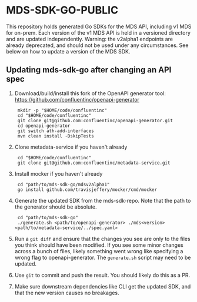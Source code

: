 # MDS-SDK-GO-PUBLIC

This repository holds generated Go SDKs for the MDS API, including v1 MDS for on-prem. Each version of the v1 MDS API is held in a versioned directory and are updated independently. Warning: the v2alpha1 endpoints are already deprecated, and should not be used under any circumstances.
See below on how to update a version of the MDS SDK.


## Updating mds-sdk-go after changing an API spec

1. Download/build/install this fork of the OpenAPI generator tool: https://github.com/confluentinc/openapi-generator

        mkdir -p "$HOME/code/confluentinc"
        cd "$HOME/code/confluentinc"
        git clone git@github.com:confluentinc/openapi-generator.git
        cd openapi-generator
        git switch ath-add-interfaces
        mvn clean install -DskipTests

1. Clone metadata-service if you haven't already

        cd "$HOME/code/confluentinc"
        git clone git@github.com:confluentinc/metadata-service.git

1. Install mocker if you haven't already

        cd "path/to/mds-sdk-go/mdsv2alpha1"
        go install github.com/travisjeffery/mocker/cmd/mocker

1. Generate the updated SDK from the mds-sdk-repo. Note that the path to the generator should be absolute.

        cd "path/to/mds-sdk-go"
        ./generate.sh <path/to/openapi-generator> ./mds<version> <path/to/metadata-service/../spec.yaml>

1. Run a `git diff` and ensure that the changes you see are only to the files
   you think should have been modified. If you see some minor changes across a
   bunch of files, likely something went wrong like specifying a wrong flag to
   openapi-generator. The `generate.sh` script may need to be updated.

1. Use `git` to commit and push the result.  You should likely do this as a PR.

1. Make sure downstream dependencies like CLI get the updated SDK, and that the new version causes no breakages.

